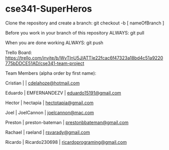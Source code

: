 # cse341-SuperHeros

Clone the repository and create a branch: 
git checkout -b [ nameOfBranch ]

Before you work in your branch of this repository ALWAYS: 
git pull

When you are done working ALWAYS:
git push



Trello Board:
https://trello.com/invite/b/WvTInU5J/ATTIe22fcac6f47323a18bd4c51a9220775bDDCE51AD/cse341-team-project



Team Members (alpha order by first name):

Cristian |  | cdelahoze@hotmail.com

Eduardo | EMFERNANDEZV | eduardo15191@gmail.com

Hector | hectapia | hectotapia@gmail.com

Joel | JoelCannon | joelcannon@mac.com

Preston | preston-bateman | prestonbbateman@gmail.com

Rachael | raeland | rsvarady@gmail.com

Ricardo | Ricardo230698 | ricardoprograming@gmail.com
